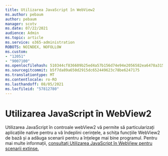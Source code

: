 ```yaml
---
title: Utilizarea JavaScript în WebView2
ms.author: pebaum
author: pebaum
manager: scotv
ms.date: 07/22/2021
audience: Admin
ms.topic: article
ms.service: o365-administration
ROBOTS: NOINDEX, NOFOLLOW
ms.custom:
- "12051"
- "9007100"
ms.openlocfilehash: 510344cf836609b25ed4a57b156d74e94e2056582ea6478a315d34697ddf5048
ms.sourcegitcommit: b5f7da89a650d2915dc652449623c78be6247175
ms.translationtype: MT
ms.contentlocale: ro-RO
ms.lasthandoff: 08/05/2021
ms.locfileid: "57812780"
---
```

# <a name="use-javascript-in-webview2"></a>Utilizarea JavaScript în WebView2

Utilizarea JavaScript în controale webView2 vă permite să particularizați aplicațiile native pentru a vă îndeplini cerințele, a schița funcțiile WebView2 de bază și a adăuga scenarii pentru a înțelege mai bine programul. Pentru mai multe informații, [consultați Utilizarea JavaScript în WebView pentru scenarii extinse.](/microsoft-edge/webview2/how-to/javascript)

